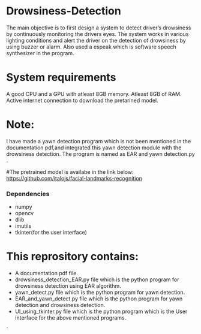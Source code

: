 # Drowsiness-Detection
The main objective is to first design a system to detect driver’s drowsiness by continuously monitoring the drivers eyes. The system works in various lighting conditions and alert the driver on the detection of drowsiness by using buzzer or alarm. Also used a espeak which is software speech synthesizer in the program.

# System requirements
 A good CPU and a GPU with atleast 8GB memory.
 Atleast 8GB of RAM.
 Active internet connection to download the pretarined model.
 
 
# Note:
I have made a  yawn detection program which is not been mentioned in the documentation pdf,and integrated this yawn detection module with the drowsiness detection. The program is named as EAR and yawn detection.py .

#The pretrained model is availabe in the link below:
https://github.com/italojs/facial-landmarks-recognition

### Dependencies 
* numpy 
* opencv
* dlib 
* imutils
* tkinter(for the user interface)

# This reprository contains:
* A documentation pdf file.
* drowsiness_detection_EAR.py file which is the  python program for drowsiness detection using EAR algorithm.
* yawn_detect.py file which is the  python program for yawn detection.
* EAR_and_yawn_detect.py file which is the  python program for yawn detection and drowsiness detection.
* UI_using_tkinter.py file which is the  python program which is the  User interface for the above mentioned programs.





`



